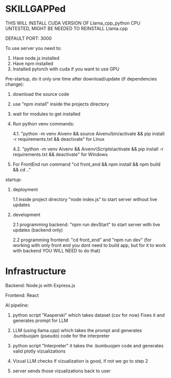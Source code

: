 # SKILLGAPPed

THIS WILL INSTALL CUDA VERSION OF Llama_cpp_python CPU UNTESTED, MIGHT BE NEEDED TO REINSTALL Llama.cpp

DEFAULT PORT: 3000

To use server you need to:
1. Have node.js installed
2. Have npm installed
3. Installed pytorch with cuda if you want to use GPU

Pre-startup, do it only one time after download/update (if dependencies change):
1. download the source code
2. use "npm install" inside the projects directory
3. wait for modules to get installed
4. Run python venv commands:


    4.1. "python -m venv Aivenv && source Aivenv/bin/activate && pip install -r requirements.txt && deactivate" for Linux

    4.2. "python -m venv Aivenv && Aivenv\Scripts\activate && pip install -r requirements.txt && deactivate" for Windows

5. For FrontEnd run command "cd front_end && npm install && npm build && cd .."


startup:
1. deployment

    1.1 inside project directory "node index.js" to start server without live updates

2. development

    2.1 programming backend: "npm run devStart" to start server with live updates (backend only)

    2.2 programming frontend: "cd front_end" and "npm run dev" (for working with only front end you dont need to build app, but for it to work with backend YOU WILL NEED to do that) 


# Infrastructure

Backend:
Node.js with Express.js

Frontend: 
React

AI pipeline:
1. python script "Kasperski" which takes dataset (csv for now) Fixes it and generates prompt for LLM

2. LLM (using llama.cpp) which takes the prompt and generates .bumbuojam (pseudo) code for the interpreter

3. python script "Interpreter" it takes the .bumbuojam code and generates valid plotly vizualizations

4. Vizual LLM checks if vizualization is good, if not we go to step 2

4. server sends those vizualizations back to user